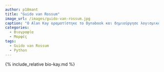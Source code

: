```yaml
---
author: p18mant
title: "Guido van Rossum"
image_url: /images/guido-van-rossum.jpg
caption: "O Alan Kay οραματίστηκε το Dynabook και δημιούργησε λογισμικό που διευκολύνει τα παιδιά να μάθουν να σκέφτονται μαζί με τους υπολογιστές"
categories:
  - Βιογραφία 
  - Μορφές 
tags:
  - Guido van Rossum
  - Python
---
```


{% include_relative bio-kay.md %}

